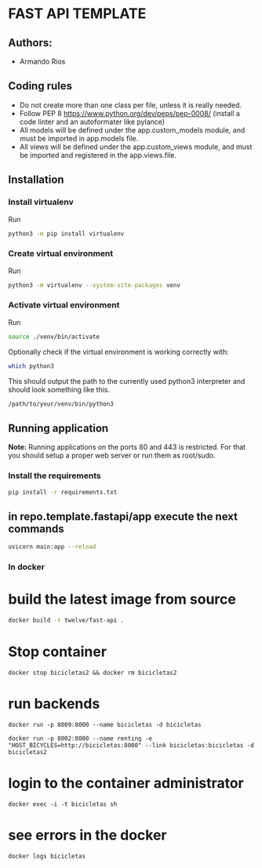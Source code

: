 # FAST API TEMPLATE

## Authors:
- Armando Rios

## Coding rules
- Do not create more than one class per file, unless it is really needed.
- Follow PEP 8 https://www.python.org/dev/peps/pep-0008/ (install a code linter and an autoformater like pylance)
- All models will be defined under the app.custom_models module, and must be imported in app.models file.
- All views will be defined under the app.custom_views module, and must be imported and registered in the app.views.file.

## Installation
### Install virtualenv
Run
```bash
python3 -m pip install virtualenv
```
### Create virtual environment
Run
```bash
python3 -m virtualenv --system-site-packages venv
```
### Activate virtual environment
Run
```bash
source ./venv/bin/activate
```
Optionally check if the virtual environment is working correctly with:
```bash
which python3
```
This should output the path to the currently used python3 interpreter and should look something like this.

```bash
/path/to/your/venv/bin/python3
```
## Running application

__Note:__ Running applications on the ports 80 and 443 is restricted. For that you should setup a proper web server or run them as root/sudo.

### Install the requirements
```bash
pip install -r requirements.txt
```

## in repo.template.fastapi/app execute the next commands
```bash
uvicorn main:app --reload
```

### In docker
# build the latest image from source
```bash
docker build -t twelve/fast-api .
```

# Stop container
```
docker stop bicicletas2 && docker rm bicicletas2
```
# run backends
```
docker run -p 8009:8000 --name bicicletas -d bicicletas
```
```
docker run -p 8002:8000 --name renting -e "HOST_BICYCLES=http://bicicletas:8000" --link bicicletas:bicicletas -d bicicletas2
```
# login to the container administrator
```
docker exec -i -t bicicletas sh
```
# see errors in the docker
```
docker logs bicicletas
```
